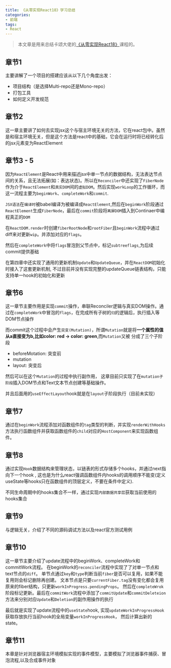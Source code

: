 ```yaml
---
title: 《从零实现React18》学习总结
categories:
- 前端
tags:
- React
---
```



> 本文章是用来总结卡颂大佬的[《从零实现React18》](https://appjiz2zqrn2142.h5.xiaoeknow.com/p/decorate/homepage)课程的。

## 章节1

主要讲解了一个项目的搭建应该从以下几个角度出发：
- 项目结构（是选择Multi-repo还是Mono-repo）
- 打包工具
- 如何定义开发规范

## 章节2
这一章主要讲了如何去实现jsx这个与宿主环境无关的方法，它在react包中。虽然是和宿主环境无关，但是这个方法是react中的基础，它会在运行时将已经转化后的jsx元素变为ReactElement

## 章节3 - 5
因为`ReactElement`是React中用来描述jsx中单一节点的数据结构，无法表达节点间的关系，且无法拓展(如：表达状态)。所以在`Reconciler`中还实现了`FiberNode`作为介于`ReactElement`和`真实DOM`间的`虚拟DOM`。然后实现`workLoop`的工作循环，而这一流程主要为`beginWork`、`completeWork`和`commit`.

`JSX语法`在`编译时`被babel编译为被编译成`ReactElement`,然后在`beginWork`阶段通过`ReactElement`生成`FiberNode`，最后在`commit`阶段将`离屏DOM`插入到Continaer中编程真正的`DOM`

在`ReactDOM.render`时创建`fiberRootNode`和`rootFiber`且`beginWork`流程中通过diff来对更新`wip`。并添加对应的`flags`。

然后在`completeWork`中将`flags`冒泡到父节点中，标记`subtreeflags`,为后续commit提供基础

在第四章中还实现了通用的更新机制`Update`和`UpdateQueue`，并在`ReactDOM`初始化时接入了这套更新机制,
不过目前并没有实现完整的updateQueue链表结构，只能支持单一hook的初始化和更新

## 章节6

这一章节主要作用是实现`commit`操作，串联Reconciler逻辑与真实DOM操作。通过在`completeWork`中冒泡的`flags`，在完成所有子树的`归`的逻辑后，执行插入等DOM节点操作

而commit这个过程中会产生`突变(Mutation)`，所谓`Mutation`就是将**一个属性的值从a直接变为b,比如color: red -> color: green**,而`Mutation`又被
分成了三个子阶段
- beforeMotation: 突变前
- mutation
- layout: 突变后

然后可以在这个`Mutation`的过程中执行副作用，
这章目前只实现了在`mutation子阶段`插入DOM节点和Text文本节点创建等基础操作。

并且后面用的`useEffectLayout`hook就是在`layout`子阶段执行（目前未实现）

## 章节7
通过在`beginWork`流程添加对函数组件的`tag`类型的判断，并实现`renderWithHooks`方法执行函数组件并获取函数组件的`child`对应的`HostComponent`来实现函数组件。

## 章节8
通过实现`Hook`数据结构来管理状态，以链表的形式存储多个hooks，并通过next指向下一个hook ,
这也是为什么react强调函数组件内hooks的调用顺序不能变(定义useState等hooks只在函数组件的顶层定义，不要在条件中定义).

不同生命周期中的hooks集合不一样，通过实现`内部数据共享层`获取当前使用的hooks集合

## 章节9
与逻辑无关，介绍了不同的源码调试方法以及react官方测试用例

## 章节10

这一章节主要介绍了update流程中的beginWork、completeWork和commitWork流程。
在beginWork的`reconciler`流程中实现了了对单一节点和text节点的`diff`。
单节点通过`key`和`type`判断当前`fiber`是否可以复用，如果不能复用则会标记删除再创建。
文本节点是只要`currentFiber.tag`没有变化都会复用原来的fiber结构，只更新`workInProgress.pendingProps`。
然后在`completeWrok`阶段标记更新。最后在`commitWork`流程中添加了`commitUpdate`和`commitDeleteion`方法来分别对应`Update`和`Deletion`的副作用操作的执行

最后就是实现了update流程中的`useState`hook, 实现`updateWorkInProgressHook`获取存放执行当前hook的全局变量`workInProgressHook`，
然后计算出新的state。


## 章节11

本章是针对浏览器宿主环境模拟实现的事件模型，主要模拟了浏览器事件捕获、冒泡流程,以及合成事件对象


